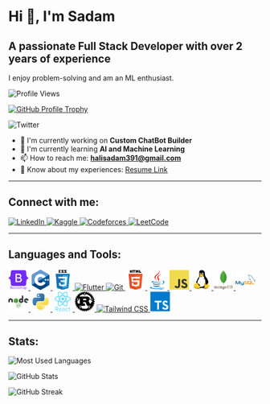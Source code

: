 # Hi 👋, I'm Sadam

## A passionate Full Stack Developer with over 2 years of experience

I enjoy problem-solving and am an ML enthusiast.

![Profile Views](https://komarev.com/ghpvc/?username=urz1&label=Profile%20views&color=0e75b6&style=flat)

[![GitHub Profile Trophy](https://github-profile-trophy.vercel.app/?username=urz1)](https://github.com/ryo-ma/github-profile-trophy)

![Twitter](https://img.shields.io/twitter/follow/?logo=twitter&style=for-the-badge)

- 🔭 I'm currently working on **Custom ChatBot Builder**
- 🌱 I'm currently learning **AI and Machine Learning**
- 📫 How to reach me: **halisadam391@gmail.com**
- 📄 Know about my experiences: [Resume Link](https://drive.google.com/file/d/15AEk_YXjv767-z27MSVj808jtGP5pTqW/view?usp=sharing)

---

## Connect with me:

<p>
  <a href="https://linkedin.com/in/sadam-husen-48b462237" target="_blank">
    <img src="https://raw.githubusercontent.com/rahuldkjain/github-profile-readme-generator/master/src/images/icons/Social/linked-in-alt.svg" alt="LinkedIn" height="30" width="40" />
  </a>
  <a href="https://kaggle.com/sadamhali" target="_blank">
    <img src="https://raw.githubusercontent.com/rahuldkjain/github-profile-readme-generator/master/src/images/icons/Social/kaggle.svg" alt="Kaggle" height="30" width="40" />
  </a>
  <a href="https://codeforces.com/profile/mynamme" target="_blank">
    <img src="https://raw.githubusercontent.com/rahuldkjain/github-profile-readme-generator/master/src/images/icons/Social/codeforces.svg" alt="Codeforces" 
      height="30"
      width="40" />
  </a>
  <a href="https://leetcode.com/u/sad123/" target="_blank">
    <img src="https://raw.githubusercontent.com/rahuldkjain/github-profile-readme-generator/master/src/images/icons/Social/leet-code.svg" alt="LeetCode" 
      height="30"
      width="40" />
  </a>
</p>

---

## Languages and Tools:

<p>
  <a href="https://getbootstrap.com"
    target="_blank" rel="noreferrer">
    <img 
      src="https://raw.githubusercontent.com/devicons/devicon/master/icons/bootstrap/bootstrap-plain-wordmark.svg" alt="Bootstrap"
      width="40"
      height="40" />
  </a>
  <a href="https://www.w3schools.com/cpp/" target="_blank" rel="noreferrer">
    <img 
      src="https://raw.githubusercontent.com/devicons/devicon/master/icons/cplusplus/cplusplus-original.svg"
      alt="C++"
      width="40" 
      height="40" />
  </a>
  <a href="https://www.w3schools.com/css/" 
    target="_blank" rel="noreferrer">
    <img 
      src="https://raw.githubusercontent.com/devicons/devicon/master/icons/css3/css3-original-wordmark.svg"
      alt="CSS3" 
      width="40" 
      height="40" />
  </a>
  <a href="https://flutter.dev" target="_blank" rel="noreferrer">
    <img 
      src="https://www.vectorlogo.zone/logos/flutterio/flutterio-icon.svg"
      alt="Flutter"
      width="40" 
      height="40" />
  </a>
  <a href="https://git-scm.com/" target="_blank" rel="noreferrer">
    <img 
      src="https://www.vectorlogo.zone/logos/git-scm/git-scm-icon.svg"
      alt="Git" width="40" height="40" />
  </a>
  <a href="https://www.w3.org/html/" target="_blank" rel="noreferrer">
    <img 
      src="https://raw.githubusercontent.com/devicons/devicon/master/icons/html5/html5-original-wordmark.svg"
      alt="HTML5" width="40" height="40" />
  </a>
  <a href="https://www.java.com" target="_blank" rel="noreferrer">
    <img 
      src="https://raw.githubusercontent.com/devicons/devicon/master/icons/java/java-original.svg"
      alt="Java"
      width="40" 
      height="40" />
  </a>
  <a href="https://developer.mozilla.org/en-US/docs/Web/JavaScript" 
    target="_blank" rel="noreferrer">
    <img 
      src="https://raw.githubusercontent.com/devicons/devicon/master/icons/javascript/javascript-original.svg" alt="JavaScript" 
      width="40"
      height="40" />
  </a>
  <a href="https://www.linux.org/" target="_blank" rel="noreferrer">
    <img 
      src="https://raw.githubusercontent.com/devicons/devicon/master/icons/linux/linux-original.svg"
      alt="Linux" 
      width="40" 
      height="40" />
  </a>
 <a href="https://www.mongodb.com/" target="_blank" rel="noreferrer">
    <img 
      src="https://raw.githubusercontent.com/devicons/devicon/master/icons/mongodb/mongodb-original-wordmark.svg" alt="MongoDB" width="40" height="40" />
  </a>
  <a href="https://www.mysql.com/" target="_blank" rel="noreferrer">
    <img 
      src="https://raw.githubusercontent.com/devicons/devicon/master/icons/mysql/mysql-original-wordmark.svg"
      alt="MySQL" width="40" height="40" />
  </a>
  <a href="https://nodejs.org" target="_blank" rel="noreferrer">
    <img 
      src="https://raw.githubusercontent.com/devicons/devicon/master/icons/nodejs/nodejs-original-wordmark.svg"
      alt="Node.js" 
      width="40" 
      height="40" />
  </a>
  <a href="https://www.python.org" target="_blank" rel="noreferrer">
    <img 
      src="https://raw.githubusercontent.com/devicons/devicon/master/icons/python/python-original.svg" 
      alt="Python" 
      width="40" 
      height="40" />
  </a>
  <a href="https://reactjs.org/" target="_blank" rel="noreferrer">
    <img 
      src="https://raw.githubusercontent.com/devicons/devicon/master/icons/react/react-original-wordmark.svg" 
      alt="React" width="40" height="40" />
  </a>
  <a href="https://www.rust-lang.org" target="_blank" rel="noreferrer">
    <img
      src="https://raw.githubusercontent.com/devicons/devicon/master/icons/rust/rust-plain.svg"
      alt="Rust" width="40" height="40" />
  </a>
  <a href="https://tailwindcss.com/" target="_blank" rel="noreferrer">
    <img 
      src="https://www.vectorlogo.zone/logos/tailwindcss/tailwindcss-icon.svg"
      alt="Tailwind CSS" 
      width="40"
      height="40" />
  </a>
  <a href="https://www.typescriptlang.org/" target="_blank" rel="noreferrer">
    <img 
      src="https://raw.githubusercontent.com/devicons/devicon/master/icons/typescript/typescript-original.svg" alt="TypeScript" 
      width="40" 
      height="40" />
  </a>
</p>

---

## Stats:

<p align="left">
  <img 
    src="https://github-readme-stats.vercel.app/api/top-langs?username=urz1&show_icons=true&locale=en&layout=compact" alt="Most Used Languages" />
</p>

<p align="left">
  <img 
    src="https://github-readme-stats.vercel.app/api?username=urz1&show_icons=true&locale=en"
    alt="GitHub Stats" />
</p>

<p align="left">
  <img 
    src="https://github-readme-streak-stats.herokuapp.com/?user=urz1" 
    alt="GitHub Streak" />
</p>
